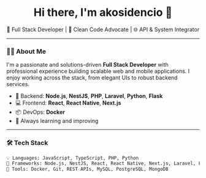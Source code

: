 <h1 align="center">Hi there, I'm akosidencio 👋</h1>

<p align="center">
  🚀 Full Stack Developer | 🧩 Clean Code Advocate | 🌐 API & System Integrator  
</p>

---

### 🧑‍💻 About Me

I'm a passionate and solutions-driven **Full Stack Developer** with professional experience building scalable web and mobile applications. I enjoy working across the stack, from elegant UIs to robust backend services.

- 🔧 Backend: **Node.js**, **NestJS**, **PHP**, **Laravel**, **Python**, **Flask**
- 💻 Frontend: **React**, **React Native**, **Next.js**
- 📦 DevOps: **Docker**
- 🧠 Always learning and improving

---

### 🛠️ Tech Stack

```bash
💡 Languages: JavaScript, TypeScript, PHP, Python  
🧰 Frameworks: Node.js, NestJS, React, React Native, Next.js, Laravel, Flask  
🔧 Tools: Docker, Git, REST APIs, MySQL, PostgreSQL, MongoDB

